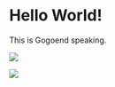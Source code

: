 # Hello World! 
This is Gogoend speaking.

![](https://github-readme-stats.vercel.app/api?username=gogoend&show_icons=true&icon_color=0366d6&text_color=24292e&bg_color=ffffff&hide_title=true)

![](https://visitor-badge.glitch.me/badge?page_id=gogoend.gogoend)

